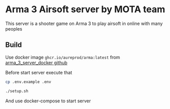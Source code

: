 # Arma 3 Airsoft server by MOTA team

This server is a shooter game on Arma 3 to play airsoft in online with many peoples 

## Build

Use docker image `ghcr.io/aureprod/arma:latest` from [arma_3_server_docker github](https://github.com/AureProd/arma_3_server_docker)

Before start server execute that

```bash
cp .env.example .env

./setup.sh
```

And use docker-compose to start server